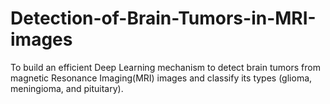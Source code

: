 # Detection-of-Brain-Tumors-in-MRI-images

To build an efficient Deep Learning mechanism to detect brain tumors from magnetic Resonance Imaging(MRI) images and classify its types (glioma, meningioma, and pituitary).
